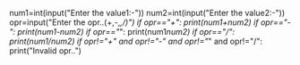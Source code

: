 num1=int(input("Enter the value1:-"))
num2=int(input("Enter the value2:-"))
opr=input("Enter the opr..(+,-,*,/)")
if opr=="+":
    print(num1+num2)
if opr=="-":
    print(num1-num2)
if opr=="*":
    print(num1*num2)
if opr=="/":
    print(num1/num2)
if opr!="+" and opr!="-" and opr!="*" and opr!="/":
    print("Invalid opr..")
